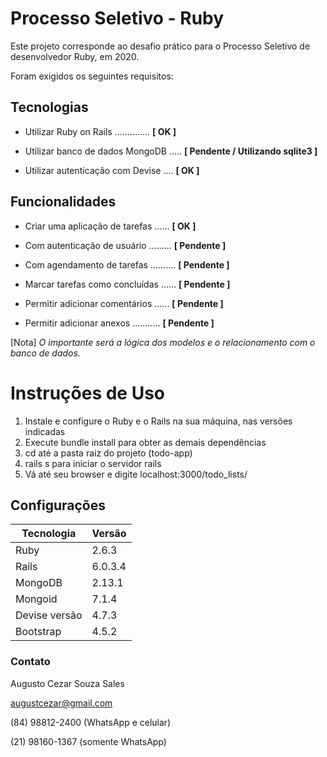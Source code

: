 # Processo Seletivo - Ruby

Este projeto corresponde ao desafio prático para o Processo Seletivo
de desenvolvedor Ruby, em 2020.

Foram exigidos os seguintes requisitos:

## Tecnologias

* Utilizar Ruby on Rails .............. **[ OK ]**

* Utilizar banco de dados MongoDB ..... **[ Pendente / Utilizando sqlite3 ]**

* Utilizar autenticação com Devise .... **[ OK ]**

## Funcionalidades

* Criar uma aplicação de tarefas ...... **[ OK ]**

* Com autenticação de usuário ......... **[ Pendente ]**

* Com agendamento de tarefas .......... **[ Pendente ]**

* Marcar tarefas como concluídas ...... **[ Pendente ]**

* Permitir adicionar comentários ...... **[ Pendente ]**

* Permitir adicionar anexos ........... **[ Pendente ]**
 
[Nota] *O importante será a lógica dos modelos e o relacionamento
com o banco de dados.*

# Instruções de Uso

1. Instale e configure o Ruby e o Rails na sua máquina, nas versões indicadas
2. Execute bundle install para obter as demais dependências
3. cd até a pasta raiz do projeto (todo-app)
4. rails s para iniciar o servidor rails
5. Vá até seu browser e digite localhost:3000/todo_lists/
 
## Configurações

Tecnologia     | Versão
---------------|---------
Ruby           | 2.6.3
Rails          | 6.0.3.4
MongoDB        | 2.13.1
Mongoid        | 7.1.4
Devise versão  | 4.7.3
Bootstrap      | 4.5.2

### Contato

Augusto Cezar Souza Sales

augustcezar@gmail.com

(84) 98812-2400 (WhatsApp e celular)

(21) 98160-1367 (somente WhatsApp)